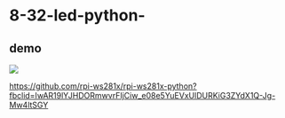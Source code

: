 # 8-32-led-python-

## demo
![](https://i.imgur.com/GgVD4Xs.jpg)

https://github.com/rpi-ws281x/rpi-ws281x-python?fbclid=IwAR19lYJHDORmwvrFIjCiw_e08e5YuEVxUlDURKiG3ZYdX1Q-Jg-Mw4ltSGY
